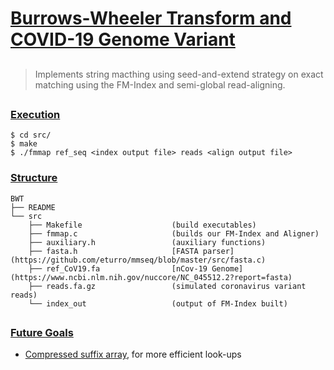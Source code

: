 # <ins>Burrows-Wheeler Transform and COVID-19 Genome Variant </ins>

## 

> Implements string macthing using seed-and-extend strategy 
> on exact matching using the FM-Index and semi-global read-aligning.

## 

### <ins>Execution</ins>
```
$ cd src/
$ make
$ ./fmmap ref_seq <index output file> reads <align output file>
```

### <ins>Structure</ins>
    BWT
    ├── README                   
    └── src
        ├── Makefile                    (build executables)
        ├── fmmap.c                     (builds our FM-Index and Aligner)
        ├── auxiliary.h                 (auxiliary functions)
        ├── fasta.h                     [FASTA parser](https://github.com/eturro/mmseq/blob/master/src/fasta.c)
        ├── ref_CoV19.fa                [nCov-19 Genome](https://www.ncbi.nlm.nih.gov/nuccore/NC_045512.2?report=fasta)
        ├── reads.fa.gz                 (simulated coronavirus variant reads)
        └── index_out                   (output of FM-Index built)   
##

### <ins> Future Goals </ins>
* [Compressed suffix array](https://www.cs.cmu.edu/~dga/csa.pdf), for more efficient look-ups

